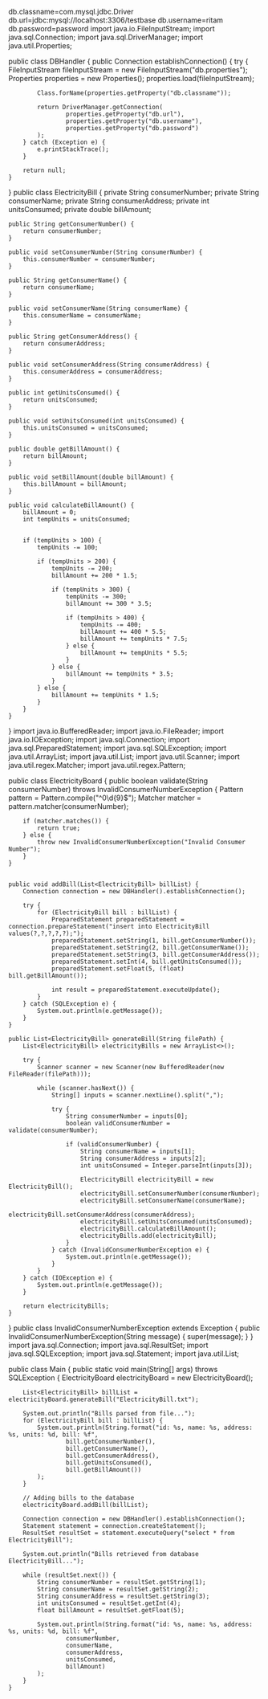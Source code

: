 db.classname=com.mysql.jdbc.Driver
db.url=jdbc:mysql://localhost:3306/testbase
db.username=ritam
db.password=password
import java.io.FileInputStream;
import java.sql.Connection;
import java.sql.DriverManager;
import java.util.Properties;

public class DBHandler {
	public Connection establishConnection() {
		try {
			FileInputStream fileInputStream = new FileInputStream("db.properties");
			Properties properties = new Properties();
			properties.load(fileInputStream);

			Class.forName(properties.getProperty("db.classname"));

			return DriverManager.getConnection(
					properties.getProperty("db.url"),
					properties.getProperty("db.username"),
					properties.getProperty("db.password")
			);
		} catch (Exception e) {
			e.printStackTrace();
		}

		return null;
	}
}
public class ElectricityBill {
    private String consumerNumber;
    private String consumerName;
    private String consumerAddress;
    private int unitsConsumed;
    private double billAmount;

    public String getConsumerNumber() {
        return consumerNumber;
    }

    public void setConsumerNumber(String consumerNumber) {
        this.consumerNumber = consumerNumber;
    }

    public String getConsumerName() {
        return consumerName;
    }

    public void setConsumerName(String consumerName) {
        this.consumerName = consumerName;
    }

    public String getConsumerAddress() {
        return consumerAddress;
    }

    public void setConsumerAddress(String consumerAddress) {
        this.consumerAddress = consumerAddress;
    }

    public int getUnitsConsumed() {
        return unitsConsumed;
    }

    public void setUnitsConsumed(int unitsConsumed) {
        this.unitsConsumed = unitsConsumed;
    }

    public double getBillAmount() {
        return billAmount;
    }

    public void setBillAmount(double billAmount) {
        this.billAmount = billAmount;
    }

    public void calculateBillAmount() {
        billAmount = 0;
        int tempUnits = unitsConsumed;


        if (tempUnits > 100) {
            tempUnits -= 100;

            if (tempUnits > 200) {
                tempUnits -= 200;
                billAmount += 200 * 1.5;

                if (tempUnits > 300) {
                    tempUnits -= 300;
                    billAmount += 300 * 3.5;

                    if (tempUnits > 400) {
                        tempUnits -= 400;
                        billAmount += 400 * 5.5;
                        billAmount += tempUnits * 7.5;
                    } else {
                        billAmount += tempUnits * 5.5;
                    }
                } else {
                    billAmount += tempUnits * 3.5;
                }
            } else {
                billAmount += tempUnits * 1.5;
            }
        }
    }
}
import java.io.BufferedReader;
import java.io.FileReader;
import java.io.IOException;
import java.sql.Connection;
import java.sql.PreparedStatement;
import java.sql.SQLException;
import java.util.ArrayList;
import java.util.List;
import java.util.Scanner;
import java.util.regex.Matcher;
import java.util.regex.Pattern;

public class ElectricityBoard {
    public boolean validate(String consumerNumber) throws InvalidConsumerNumberException {
        Pattern pattern = Pattern.compile("^0\\d{9}$");
        Matcher matcher = pattern.matcher(consumerNumber);

        if (matcher.matches()) {
            return true;
        } else {
            throw new InvalidConsumerNumberException("Invalid Consumer Number");
        }
    }


    public void addBill(List<ElectricityBill> billList) {
        Connection connection = new DBHandler().establishConnection();

        try {
            for (ElectricityBill bill : billList) {
                PreparedStatement preparedStatement = connection.prepareStatement("insert into ElectricityBill values(?,?,?,?,?);");
                preparedStatement.setString(1, bill.getConsumerNumber());
                preparedStatement.setString(2, bill.getConsumerName());
                preparedStatement.setString(3, bill.getConsumerAddress());
                preparedStatement.setInt(4, bill.getUnitsConsumed());
                preparedStatement.setFloat(5, (float) bill.getBillAmount());

                int result = preparedStatement.executeUpdate();
            }
        } catch (SQLException e) {
            System.out.println(e.getMessage());
        }
    }

    public List<ElectricityBill> generateBill(String filePath) {
        List<ElectricityBill> electricityBills = new ArrayList<>();

        try {
            Scanner scanner = new Scanner(new BufferedReader(new FileReader(filePath)));

            while (scanner.hasNext()) {
                String[] inputs = scanner.nextLine().split(",");

                try {
                    String consumerNumber = inputs[0];
                    boolean validConsumerNumber = validate(consumerNumber);

                    if (validConsumerNumber) {
                        String consumerName = inputs[1];
                        String consumerAddress = inputs[2];
                        int unitsConsumed = Integer.parseInt(inputs[3]);

                        ElectricityBill electricityBill = new ElectricityBill();
                        electricityBill.setConsumerNumber(consumerNumber);
                        electricityBill.setConsumerName(consumerName);
                        electricityBill.setConsumerAddress(consumerAddress);
                        electricityBill.setUnitsConsumed(unitsConsumed);
                        electricityBill.calculateBillAmount();
                        electricityBills.add(electricityBill);
                    }
                } catch (InvalidConsumerNumberException e) {
                    System.out.println(e.getMessage());
                }
            }
        } catch (IOException e) {
            System.out.println(e.getMessage());
        }

        return electricityBills;
    }

}
public class InvalidConsumerNumberException extends Exception {
    public InvalidConsumerNumberException(String message) {
        super(message);
    }
}
import java.sql.Connection;
import java.sql.ResultSet;
import java.sql.SQLException;
import java.sql.Statement;
import java.util.List;

public class Main {
    public static void main(String[] args) throws SQLException {
        ElectricityBoard electricityBoard = new ElectricityBoard();

        List<ElectricityBill> billList = electricityBoard.generateBill("ElectricityBill.txt");

        System.out.println("Bills parsed from file...");
        for (ElectricityBill bill : billList) {
            System.out.println(String.format("id: %s, name: %s, address: %s, units: %d, bill: %f",
                    bill.getConsumerNumber(),
                    bill.getConsumerName(),
                    bill.getConsumerAddress(),
                    bill.getUnitsConsumed(),
                    bill.getBillAmount())
            );
        }

        // Adding bills to the database
        electricityBoard.addBill(billList);

        Connection connection = new DBHandler().establishConnection();
        Statement statement = connection.createStatement();
        ResultSet resultSet = statement.executeQuery("select * from ElectricityBill");

        System.out.println("Bills retrieved from database ElectricityBill...");

        while (resultSet.next()) {
            String consumerNumber = resultSet.getString(1);
            String consumerName = resultSet.getString(2);
            String consumerAddress = resultSet.getString(3);
            int unitsConsumed = resultSet.getInt(4);
            float billAmount = resultSet.getFloat(5);

            System.out.println(String.format("id: %s, name: %s, address: %s, units: %d, bill: %f",
                    consumerNumber,
                    consumerName,
                    consumerAddress,
                    unitsConsumed,
                    billAmount)
            );
        }
    }
